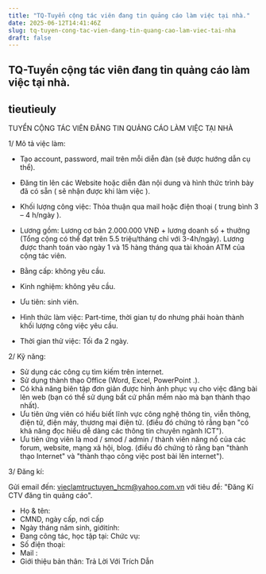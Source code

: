 ```yaml
---
title: "TQ-Tuyển cộng tác viên đang tin quảng cáo làm việc tại nhà."
date: 2025-06-12T14:41:46Z
slug: tq-tuyen-cong-tac-vien-dang-tin-quang-cao-lam-viec-tai-nha
draft: false
---
```


## TQ-Tuyển cộng tác viên đang tin quảng cáo làm việc tại nhà.

## tieutieuly

TUYỂN CỘNG TÁC VIÊN ĐĂNG TIN QUẢNG CÁO
LÀM VIỆC TẠI NHÀ


1/ Mô tả việc làm:
- Tạo account, password, mail trên mỗi diễn đàn (sẽ được hướng dẫn cụ thể).
- Đăng tin lên các Website hoặc diễn đàn nội dung và hình thức trình bày đã có sẵn ( sẽ nhận được khi làm việc ).
- Khối lượng công việc: Thỏa thuận qua mail hoặc điện thoại ( trung bình 3 – 4 h/ngày ).
- Lương gồm: Lương cơ bản 2.000.000 VNĐ + lương doanh số + thưởng (Tổng cộng có thể đạt trên 5.5 triệu/tháng chỉ với 3-4h/ngày). Lương được thanh toán vào ngày 1 và 15 hàng tháng qua tài khoản ATM của cộng tác viên.

- Bằng cấp: không yêu cầu.
- Kinh nghiệm: không yêu cầu.
- Ưu tiên: sinh viên.
- Hình thức làm việc: Part-time, thời gian tự do nhưng phải hoàn thành khối lượng công việc yêu cầu.
- Thời gian thử việc: Tối đa 2 ngày.

2/ Kỹ năng:

- Sử dụng các công cụ tìm kiếm trên internet.
- Sử dụng thành thạo Office (Word, Excel, PowerPoint .).
- Có khả năng biên tập đơn giản được hình ảnh phục vụ cho việc đăng bài lên web (bạn có thể sử dụng bất cứ phần mềm nào mà bạn thành thạo nhất).
- Ưu tiên ứng viên có hiểu biết lĩnh vực công nghệ thông tin, viễn thông, điện tử, điện máy, thương mại điện tử. (điều đó chứng tỏ rằng bạn "có khả năng đọc hiểu dễ dàng các thông tin chuyên ngành ICT").
- Ưu tiên ứng viên là mod / smod / admin / thành viên năng nổ của các forum, website, mạng xã hội, blog. (điều đó chứng tỏ rằng bạn "thành thạo Internet" và "thành thạo công việc post bài lên internet").

3/ Đăng kí:

Gửi email đến: vieclamtructuyen_hcm@yahoo.com.vn với tiêu đề: "Đăng Kí CTV đăng tin quảng cáo".

- Họ & tên:
- CMND, ngày cấp, nơi cấp
- Ngày tháng năm sinh, giớitính:
- Đang công tác, học tập tại: Chức vụ:
- Số điện thoại:
- Mail :
- Giới thiệu bản thân:
Trả Lời Với Trích Dẫn